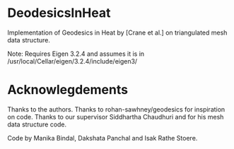 # DeodesicsInHeat
Implementation of Geodesics in Heat by [Crane et al.] on triangulated mesh data structure.

Note: Requires Eigen 3.2.4 and assumes it is in /usr/local/Cellar/eigen/3.2.4/include/eigen3/

# Acknowlegdements
Thanks to the authors. Thanks to rohan-sawhney/geodesics for inspiration on code. 
Thanks to our supervisor Siddhartha Chaudhuri and for his mesh data structure code.

Code by Manika Bindal, Dakshata Panchal and Isak Rathe Stoere.
